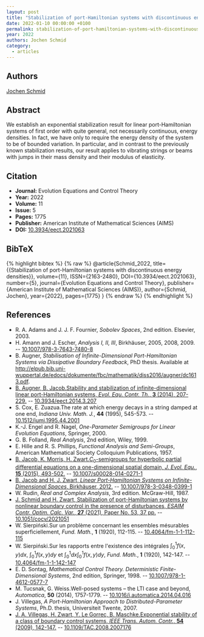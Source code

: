 ```yaml
---
layout: post
title: "Stabilization of port-Hamiltonian systems with discontinuous energy densities"
date: 2022-01-10 00:00:00 +0100
permalink: stabilization-of-port-hamiltonian-systems-with-discontinuous-energy-densities
year: 2022
authors: Jochen Schmid
category:
  - articles
---
```

 
## Authors
[Jochen Schmid](authors/jochen_schmid)
 
## Abstract
We establish an exponential stabilization result for linear port-Hamiltonian systems of first order with quite general, not necessarily continuous, energy densities. In fact, we have only to require the energy density of the system to be of bounded variation. In particular, and in contrast to the previously known stabilization results, our result applies to vibrating strings or beams with jumps in their mass density and their modulus of elasticity.
 
## Citation
- **Journal:** Evolution Equations and Control Theory
- **Year:** 2022
- **Volume:** 11
- **Issue:** 5
- **Pages:** 1775
- **Publisher:** American Institute of Mathematical Sciences (AIMS)
- **DOI:** [10.3934/eect.2021063](https://doi.org/10.3934/eect.2021063)
 
## BibTeX
{% highlight bibtex %}
{% raw %}
@article{Schmid_2022,
  title={{Stabilization of port-Hamiltonian systems with discontinuous energy densities}},
  volume={11},
  ISSN={2163-2480},
  DOI={10.3934/eect.2021063},
  number={5},
  journal={Evolution Equations and Control Theory},
  publisher={American Institute of Mathematical Sciences (AIMS)},
  author={Schmid, Jochen},
  year={2022},
  pages={1775}
}
{% endraw %}
{% endhighlight %}
 
## References
- R. A. Adams and J. J. F. Fournier, <i>Sobolev Spaces</i>, 2nd edition. Elsevier, 2003.
- H. Amann and J. Escher, <i>Analysis I, II, III</i>, Birkhäuser, 2005, 2008, 2009. -- [10.1007/978-3-7643-7480-8](https://doi.org/10.1007/978-3-7643-7480-8)
- B. Augner, <i>Stabilisation of Infinite-Dimensional Port-Hamiltonian Systems via Dissipative Boundary Feedback</i>, PhD thesis. Available at <a href="http://elpub.bib.uni-wuppertal.de/edocs/dokumente/fbc/mathematik/diss2016/augner/dc1613.pdf" target="_blank">http://elpub.bib.uni-wuppertal.de/edocs/dokumente/fbc/mathematik/diss2016/augner/dc1613.pdf</a>.
- [B. Augner, B. Jacob.Stability and stabilization of infinite-dimensional linear port-Hamiltonian systems, <i>Evol. Equ. Contr. Th.</i>, <b>3</b> (2014), 207-229.](stability-and-stabilization-of-infinite-dimensional-linear-port-hamiltonian-systems) -- [10.3934/eect.2014.3.207](https://doi.org/10.3934/eect.2014.3.207)
- S. Cox, E. Zuazua.The rate at which energy decays in a string damped at one end, <i>Indiana Univ. Math. J.</i>, <b>44</b> (1995), 545-573. -- [10.1512/iumj.1995.44.2001](https://doi.org/10.1512/iumj.1995.44.2001)
- K.-J. Engel and R. Nagel, <i>One-Parameter Semigroups for Linear Evolution Equations</i>, Springer, 2000.
- G. B. Folland, <i>Real Analysis</i>, 2nd edition, Wiley, 1999.
- E. Hille and R. S. Phillips, <i>Functional Analysis and Semi-Groups</i>, American Mathematical Society Colloquium Publications, 1957.
- [B. Jacob, K. Morris, H. Zwart.$C_0$-semigroups for hyperbolic partial differential equations on a one-dimensional spatial domain, <i>J. Evol. Equ.</i>, <b>15</b> (2015), 493-502.](c-0-semigroups-for-hyperbolic-partial-differential-equations-on-a-one-dimensional-spatial-domain) -- [10.1007/s00028-014-0271-1](https://doi.org/10.1007/s00028-014-0271-1)
- [B. Jacob and H. J. Zwart, <i>Linear Port-Hamiltonian Systems on Infinite-Dimensional Spaces</i>, Birkhäuser, 2012.](linear-port-hamiltonian-systems-on-infinite-dimensional-spaces) -- [10.1007/978-3-0348-0399-1](https://doi.org/10.1007/978-3-0348-0399-1)
- W. Rudin, <i>Real and Complex Analysis</i>, 3rd edition. McGraw-Hill, 1987.
- [J. Schmid and H. Zwart, Stabilization of port-Hamiltonian systems by nonlinear boundary control in the presence of disturbances, <i>ESAIM Contr. Optim. Calc. Var.</i>, <b>27</b> (2021), Paper No. 53, 37 pp.](stabilization-of-port-hamiltonian-systems-by-nonlinear-boundary-control-in-the-presence-of-disturbances) -- [10.1051/cocv/2021051](https://doi.org/10.1051/cocv/2021051)
- W. Sierpiński.Sur un problème concernant les ensembles mésurables superficiellement, <i>Fund. Math.</i>, <b>1</b> (1920), 112-115. -- [10.4064/fm-1-1-112-115](https://doi.org/10.4064/fm-1-1-112-115)
- W. Sierpiński.Sur les rapports entre l'existence des intégrales $\int_0^1f(x, y)dx$, $\int_0^1f(x, y)dy$ et $\int_0^1dx\int_0^1f(x, y)dy$, <i>Fund. Math.</i>, <b>1</b> (1920), 142-147. -- [10.4064/fm-1-1-142-147](https://doi.org/10.4064/fm-1-1-142-147)
- E. D. Sontag, <i>Mathematical Control Theory. Deterministic Finite-Dimensional Systems</i>, 2nd edition, Springer, 1998. -- [10.1007/978-1-4612-0577-7](https://doi.org/10.1007/978-1-4612-0577-7)
- M. Tucsnak, G. Weiss.Well-posed systems – the LTI case and beyond, <i>Automatica</i>, <b>50</b> (2014), 1757-1779. -- [10.1016/j.automatica.2014.04.016](https://doi.org/10.1016/j.automatica.2014.04.016)
- J. Villegas, <i>A Port-Hamiltonian Approach to Distributed-Parameter Systems</i>, Ph.D. thesis, Universiteit Twente, 2007.
- [J. A. Villegas, H. Zwart, Y. Le Gorrec, B. Maschke.Exponential stability of a class of boundary control systems, <i>IEEE Trans. Autom. Contr.</i>, <b>54</b> (2009), 142-147.](exponential-stability-of-a-class-of-boundary-control-systems) -- [10.1109/TAC.2008.2007176](https://doi.org/10.1109/TAC.2008.2007176)

